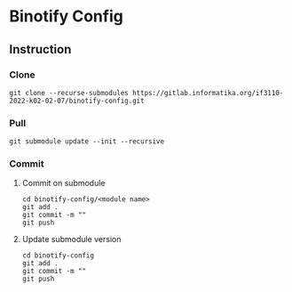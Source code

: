 # Binotify Config

## Instruction

### Clone
```
git clone --recurse-submodules https://gitlab.informatika.org/if3110-2022-k02-02-07/binotify-config.git
```
### Pull
```
git submodule update --init --recursive
```

### Commit
1. Commit on submodule
	```
    cd binotify-config/<module name>
    git add .
    git commit -m ""
    git push
    ```
2. Update submodule version
	```
    cd binotify-config
    git add .
    git commit -m ""
    git push
    ```
